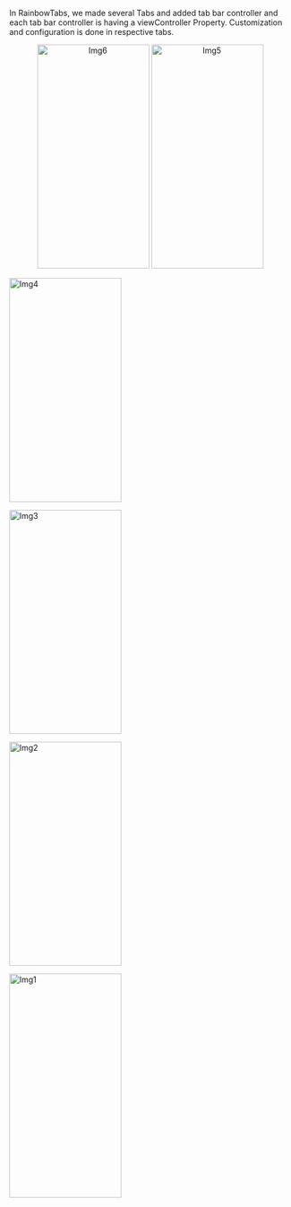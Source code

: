 In RainbowTabs, we made several Tabs and added tab bar controller and each tab bar controller is having a viewController Property. Customization and configuration is done in respective tabs.


<p align="center">
  <img width="200" height = "400" alt="Img6" src="https://user-images.githubusercontent.com/90863360/212402019-64863f5b-9897-404d-ab5c-f7260b511ec0.png">
  
  <img width="200" height = "400" alt="Img5" src="https://user-images.githubusercontent.com/90863360/212402050-a0c3d72f-1b7e-4324-b544-8ff16961a608.png">
  
  <img width="200" height = "400" alt="Img4" src="https://user-images.githubusercontent.com/90863360/212402085-7bd67e00-925a-4f4a-bdac-eabd815189d1.png
">

  <img width="200" height = "400" alt="Img3" src="https://user-images.githubusercontent.com/90863360/212402103-9acf0e49-e5b1-45a4-90d4-300767cfd682.png
">
  
  <img width="200" height = "400" alt="Img2" src="https://user-images.githubusercontent.com/90863360/212402136-2a9d72dd-8d39-4af3-896f-6cae97547744.png
">
  
  <img width="200" height = "400" alt="Img1" src="https://user-images.githubusercontent.com/90863360/212402209-88d3cb33-67a7-40df-adc0-d91db4c17ef9.png">

</p>
